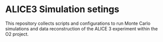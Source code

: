# ALICE3 Simulation setings

This repository collects scripts and configurations to run Monte Carlo simulations and data reconstruction of the ALICE 3 experiment within the O2 project. 
